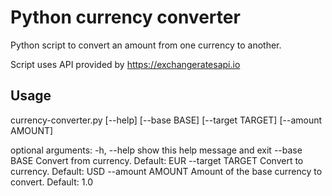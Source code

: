 # Python currency converter

Python script to convert an amount from one currency to another.

Script uses API provided by https://exchangeratesapi.io

## Usage

currency-converter.py [--help] [--base BASE] [--target TARGET] [--amount AMOUNT]

optional arguments:
  -h, --help       show this help message and exit
  --base BASE      Convert from currency. Default: EUR
  --target TARGET  Convert to currency. Default: USD
  --amount AMOUNT  Amount of the base currency to convert. Default: 1.0
